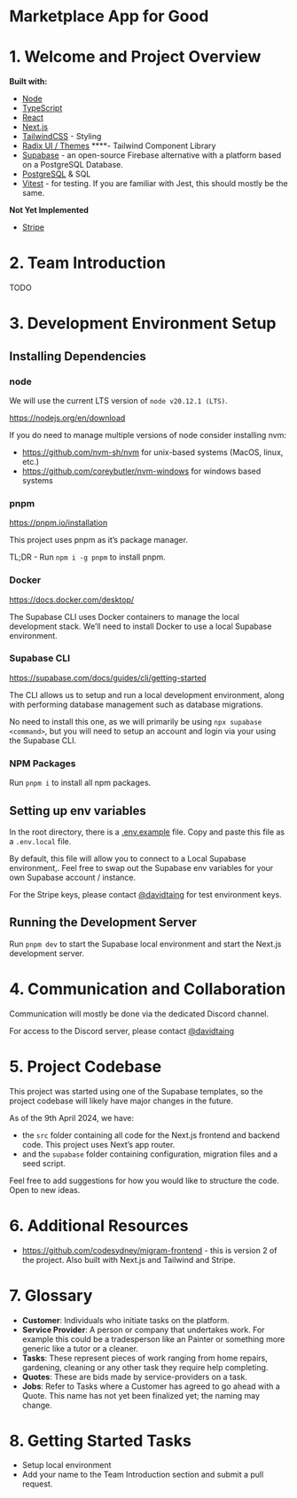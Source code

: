# Marketplace App for Good

# 1. Welcome and Project Overview

**Built with:**

- [Node](https://nodejs.org/en)
- [TypeScript](https://www.typescriptlang.org/)
- [React](https://react.dev/)
- [Next.js](https://nextjs.org/)
- [TailwindCSS](https://tailwindcss.com/) - Styling
- [Radix UI / Themes](https://www.radix-ui.com/) \*\*\*\*- Tailwind Component Library
- [Supabase](https://supabase.com/) - an open-source Firebase alternative with a platform based on a PostgreSQL Database.
- [PostgreSQL](https://www.postgresql.org/) & SQL
- [Vitest](https://vitest.dev/) - for testing. If you are familiar with Jest, this should mostly be the same.

**Not Yet Implemented**

- [Stripe](https://stripe.com/au)

# 2. Team Introduction

TODO

# 3. Development Environment Setup

## Installing Dependencies

### node

We will use the current LTS version of `node v20.12.1 (LTS)`.

https://nodejs.org/en/download

If you do need to manage multiple versions of node consider installing nvm:

- https://github.com/nvm-sh/nvm for unix-based systems (MacOS, linux, etc.)
- https://github.com/coreybutler/nvm-windows for windows based systems

### pnpm

https://pnpm.io/installation

This project uses pnpm as it’s package manager.

TL;DR - Run `npm i -g pnpm` to install pnpm.

### Docker

https://docs.docker.com/desktop/

The Supabase CLI uses Docker containers to manage the local development stack. We’ll need to install Docker to use a local Supabase environment.

### Supabase CLI

https://supabase.com/docs/guides/cli/getting-started

The CLI allows us to setup and run a local development environment, along with performing database management such as database migrations.

No need to install this one, as we will primarily be using `npx supabase <command>`, but you will need to setup an account and login via your using the Supabase CLI.

### NPM Packages

Run `pnpm i` to install all npm packages.

## Setting up env variables

In the root directory, there is a [.env.example](.env.example) file. Copy and paste this file as a `.env.local` file.

By default, this file will allow you to connect to a Local Supabase environment,. Feel free to swap out the Supabase env variables for your own Supabase account / instance.

For the Stripe keys, please contact [@davidtaing](https://github.com/davidtaing) for test environment keys.

## Running the Development Server

Run `pnpm dev` to start the Supabase local environment and start the Next.js development server.

# 4. Communication and Collaboration

Communication will mostly be done via the dedicated Discord channel.

For access to the Discord server, please contact [@davidtaing](https://github.com/davidtaing)

# 5. Project Codebase

This project was started using one of the Supabase templates, so the project codebase will likely have major changes in the future.

As of the 9th April 2024, we have:

- the `src` folder containing all code for the Next.js frontend and backend code. This project uses Next’s app router.
- and the `supabase` folder containing configuration, migration files and a seed script.

Feel free to add suggestions for how you would like to structure the code. Open to new ideas.

# 6. Additional Resources

- https://github.com/codesydney/migram-frontend - this is version 2 of the project. Also built with Next.js and Tailwind and Stripe.

# 7. Glossary

- **Customer**: Individuals who initiate tasks on the platform.
- **Service Provider**: A person or company that undertakes work. For example this could be a tradesperson like an Painter or something more generic like a tutor or a cleaner.
- **Tasks**: These represent pieces of work ranging from home repairs, gardening, cleaning or any other task they require help completing.
- **Quotes**: These are bids made by service-providers on a task.
- **Jobs**: Refer to Tasks where a Customer has agreed to go ahead with a Quote. This name has not yet been finalized yet; the naming may change.

# 8. Getting Started Tasks

- Setup local environment
- Add your name to the Team Introduction section and submit a pull request.
